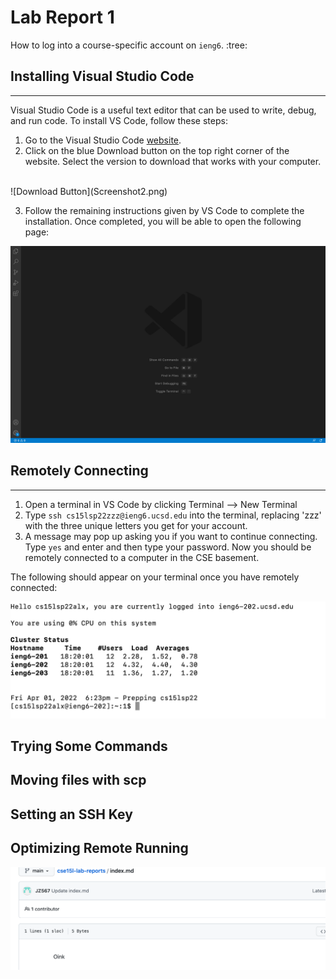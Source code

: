 # Lab Report 1

How to log into a course-specific account on `ieng6`. :tree:


## Installing Visual Studio Code
---
Visual Studio Code is a useful text editor that can be used to write, debug, and run code. To install VS Code, follow these steps:
1. Go to the Visual Studio Code [website](https://code.visualstudio.com/).
2. Click on the blue Download button on the top right corner of the website. Select the version to download that works with your computer.

<br />
![Download Button](Screenshot2.png)
<br />

3. Follow the remaining instructions given by VS Code to complete the installation. Once completed, you will be able to open the following page:

![VS Code](Screenshot3.png)

## Remotely Connecting
---
1. Open a terminal in VS Code by clicking Terminal --> New Terminal
2. Type `ssh cs15lsp22zzz@ieng6.ucsd.edu` into the terminal, replacing 'zzz' with the three unique letters you get for your account.
3. A message may pop up asking you if you want to continue connecting. Type `yes` and enter and then type your password. Now you should be remotely connected to a computer in the CSE basement.

The following should appear on your terminal once you have remotely connected:

![Connected](Screenshot4.png)

## Trying Some Commands

## Moving files with scp

## Setting an SSH Key

## Optimizing Remote Running




![Image](Screenshot1.png)
